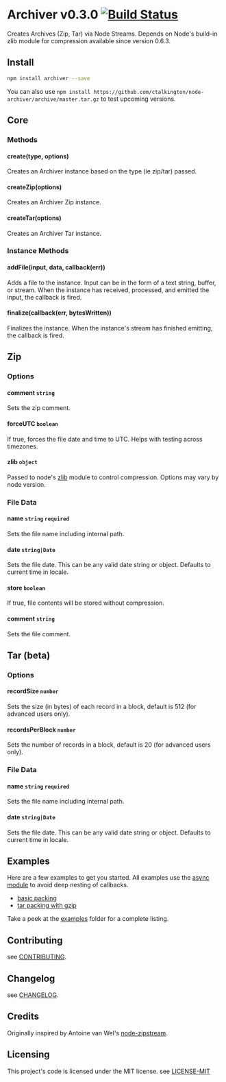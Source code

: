 # Archiver v0.3.0 [![Build Status](https://secure.travis-ci.org/ctalkington/node-archiver.png?branch=master)](http://travis-ci.org/ctalkington/node-archiver)

Creates Archives (Zip, Tar) via Node Streams. Depends on Node's build-in zlib module for compression available since version 0.6.3.

## Install

```bash
npm install archiver --save
```

You can also use `npm install https://github.com/ctalkington/node-archiver/archive/master.tar.gz` to test upcoming versions.

## Core

### Methods

#### create(type, options)

Creates an Archiver instance based on the type (ie zip/tar) passed.

#### createZip(options)

Creates an Archiver Zip instance.

#### createTar(options)

Creates an Archiver Tar instance.

### Instance Methods

#### addFile(input, data, callback(err))

Adds a file to the instance. Input can be in the form of a text string, buffer, or stream. When the instance has received, processed, and emitted the input, the callback is fired.

#### finalize(callback(err, bytesWritten))

Finalizes the instance. When the instance's stream has finished emitting, the callback is fired.

## Zip

### Options

#### comment `string`

Sets the zip comment.

#### forceUTC `boolean`

If true, forces the file date and time to UTC. Helps with testing across timezones.

#### zlib `object`

Passed to node's [zlib](http://nodejs.org/api/zlib.html#zlib_options) module to control compression. Options may vary by node version.

### File Data

#### name `string` `required`

Sets the file name including internal path.

#### date `string|Date`

Sets the file date. This can be any valid date string or object. Defaults to current time in locale.

#### store `boolean`

If true, file contents will be stored without compression.

#### comment `string`

Sets the file comment.

## Tar (beta)

### Options

#### recordSize `number`

Sets the size (in bytes) of each record in a block, default is 512 (for advanced users only).

#### recordsPerBlock `number`

Sets the number of records in a block, default is 20 (for advanced users only).

### File Data

#### name `string` `required`

Sets the file name including internal path.

#### date `string|Date`

Sets the file date. This can be any valid date string or object. Defaults to current time in locale.

## Examples

Here are a few examples to get you started. All examples use the [async module](https://github.com/caolan/async) to avoid deep nesting of callbacks.

* [basic packing](https://github.com/ctalkington/node-archiver/blob/master/examples/pack.js)
* [tar packing with gzip](https://github.com/ctalkington/node-archiver/blob/master/examples/pack-tgz.js)

Take a peek at the [examples](https://github.com/ctalkington/node-archiver/blob/master/examples) folder for a complete listing.

## Contributing

see [CONTRIBUTING](https://github.com/ctalkington/node-archiver/blob/master/CONTRIBUTING.md).

## Changelog

see [CHANGELOG](https://github.com/ctalkington/node-archiver/blob/master/CHANGELOG).

## Credits

Originally inspired by Antoine van Wel's [node-zipstream](https://github.com/wellawaretech/node-zipstream).

## Licensing

This project's code is licensed under the MIT license. see [LICENSE-MIT](https://github.com/ctalkington/node-archiver/blob/master/LICENSE-MIT)
